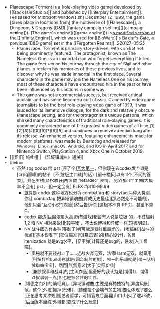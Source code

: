 - Planescape: Torment is a [role-playing video game] developed by [[Black Isle Studios]] and published by [[Interplay Entertainment]]. [Released for Microsoft Windows on] December 12, 1999, the game [takes place in locations from] the multiverse of [[Planescape]], a Dungeons & Dragons (D&D) [fantasy campaign setting]([[campaign setting]]). [The game's engine]([[game engine]]) is [a modified version of](((hszRiGNj3))) the [[Infinity Engine]], which was used for [[BioWare]]'s Baldur's Gate, a previous [D&D game] set in the [[Forgotten Realms]].
220127-05:25
    - Planescape: Torment is primarily story-driven, with combat not being prominently featured. The protagonist, known as The Nameless One, is an immortal man who forgets everything if killed. The game focuses on his journey through the city of Sigil and other planes to reclaim his memories of these previous lives, and to discover why he was made immortal in the first place. Several characters in the game may join the Nameless One on his journey; most of these characters have encountered him in the past or have been influenced by his actions in some way.
    - The game was not a commercial success, but received critical acclaim and has since become a cult classic. Claimed by video game journalists to be the best role-playing video game of 1999, it was lauded for its immersive dialogue, for the dark and relatively obscure Planescape setting, and for the protagonist's unique persona, which shirked many characteristics of traditional role-playing games. It is commonly considered one of the greatest video games of all time,[1][2][3][4][5][6][7][8][9] and continues to receive attention long after its release. An enhanced version, featuring enhancements made for modern platforms, was made by Beamdog and released for Windows, Linux, macOS, Android, and iOS in April 2017, and for Nintendo Switch, PlayStation 4, and Xbox One in October 2019.
- [[[怀旧] 纯吐槽 | 《异域镇魂曲》通关]]
- #inbox
    - 虽然 rpg codex 给 pst [评了个][百大第一](https://bbs.saraba1st.com/2b/thread-2003231-2-1.html)，但你现在去codex发个谁是[crpg巅峰]的帖子（不[被版主口球]的话）[前十楼]可以有11个[不同的答案]，并在主楼[轻松收获]两位数 “retarded” 表情。
另外那11个里面[大概率不会有] pst，[但一定会有] ELEX #pt10-99.99
        - 就算是 codex 这种地方也分为 combatfag 和 storyfag 两种大类别，你让 combatfag 把异域镇魂曲[评成历史最佳][那必然是不可能的]，他们只会“互动小说”[糊脸][然后告诉你][这根本不算 RPG]，甚至不算 G。
        - codex 那边[巨魔浓度太高]所有游戏[都会有人说是垃圾]的，不过辐射 1,2 和 NV 相对来说[比较平衡]，不太像博得和异域一样[短板明显]。
        - NV 战斗因为有各种[客制子弹]可能是辐射里最好的。[老辐射][战斗的优点][基本仅限于][部位瞄准]和[暴击表]的[精心设计]，防具 itemization 就是avg水平，[穿甲弹]计算还是bug的，队友[人工智障]。
            - 奥秘就不要谈战斗了……近战火斧无双，法师Harm无双，就算用[科技打枪build]也就是[回合制射射射]，唯一的乐趣就是[带一队机械蜘蛛宝宝]，然而[气氛意义]大于[实际价值]
            - [兼顾叙事和战斗]的[主流作品]里最好的我认为是[博得1]，博得2[叙事弱一点]但也是综合性的佳作。
        - [博德之门2][的确经典]，[异域镇魂曲]主要是有种独特的[异度风景]范，整个[外域]撇掉[巴佬]，[随便拉个会喘气的生物]要么体现了要么[正在思考某种规则]或者哲学，可惜官方后面看[山口山]火了瞎JB改，[后面版本里的]外域都[变成了什么玩意]
